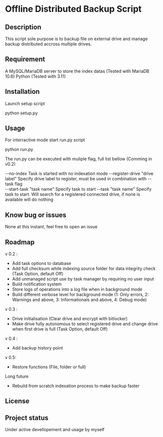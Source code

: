 # Offline Distributed Backup Script

## Description

This script sole purpose is to backup file on external drive and manage backup distributed accross multiple drives.

## Requirement

A MySQL/MariaDB server to store the index datas (Tested with MariaDB 10.6)
Python (Tested with 3.11)

## Installation

Launch setup script

 python setup.py

## Usage

For interractive mode start run.py script

 python run.py

The run.py can be executed with muliple flag, full list bellow (Comming in v0.2)

--no-index						Task is started with no indexation mode
--register-drive "drive label"	Specify drive label to register, must be used in combination with --task flag	
--start-task	"task name"		Specify task to start
--task "task name"				Specify task to start. Will search for a registered connected drive, if none is available will do nothing

## Know bug or issues

None at this instant, feel free to open an issue

## Roadmap

v 0.2 :
- Add task options to database
- Add full checksum while indexing source folder for data integrity check (Task Option, default Off)
- Add unmanaged script use by task manager by requiring no user input
- Build notification system
- Store logs of operations into a log file when in background mode
- Build different verbose level for background mode (1: Only errors, 2: Warnings and above, 3: Informationals and above, 4: Debug mode)

v 0.3 :
- Drive initialisation (Clear drive and encrypt with bitlocker)
- Make drive fully autonomous to select registered drive and change drive when first drive is full (Task Option, default Off)

v 0.4 :
- Add backup history point

v 0.5:
- Restore functions (File, folder or full)

Long future
- Rebuild from scratch indexation process to make backup faster

## License


## Project status
Under active devellopement and usage by myself
